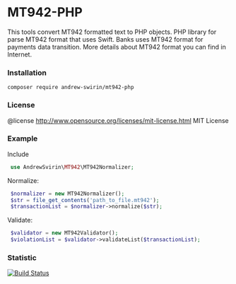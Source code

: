 # MT942-PHP
This tools convert MT942 formatted text to PHP objects. PHP library for parse MT942 format that uses Swift.
Banks uses MT942 format for payments data transition.
More details about MT942 format you can find in Internet.

### Installation
`composer require andrew-swirin/mt942-php`

### License
@license http://www.opensource.org/licenses/mit-license.html  MIT License

### Example
Include
```php
 use AndrewSvirin\MT942\MT942Normalizer;
```
Normalize:
```php
 $normalizer = new MT942Normalizer();
 $str = file_get_contents('path_to_file.mt942');
 $transactionList = $normalizer->normalize($str);
```
Validate:
```php      
 $validator = new MT942Validator();
 $violationList = $validator->validateList($transactionList);
```

### Statistic
[![Build Status](https://travis-ci.com/andrew-svirin/mt942-php.svg?branch=master)](https://travis-ci.com/andrew-svirin/mt942-php)